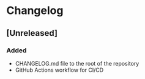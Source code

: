 
# Changelog

## [Unreleased]

### Added

- CHANGELOG.md file to the root of the repository
- GitHub Actions workflow for CI/CD
